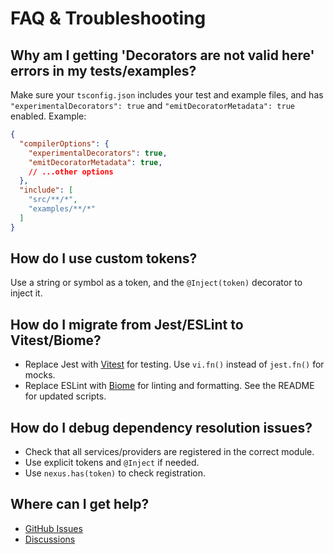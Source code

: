 # FAQ & Troubleshooting

## Why am I getting 'Decorators are not valid here' errors in my tests/examples?

Make sure your `tsconfig.json` includes your test and example files, and has `"experimentalDecorators": true` and `"emitDecoratorMetadata": true` enabled. Example:

```json
{
  "compilerOptions": {
    "experimentalDecorators": true,
    "emitDecoratorMetadata": true,
    // ...other options
  },
  "include": [
    "src/**/*",
    "examples/**/*"
  ]
}
```

## How do I use custom tokens?

Use a string or symbol as a token, and the `@Inject(token)` decorator to inject it.

## How do I migrate from Jest/ESLint to Vitest/Biome?

- Replace Jest with [Vitest](https://vitest.dev/) for testing. Use `vi.fn()` instead of `jest.fn()` for mocks.
- Replace ESLint with [Biome](https://biomejs.dev/) for linting and formatting. See the README for updated scripts.

## How do I debug dependency resolution issues?

- Check that all services/providers are registered in the correct module.
- Use explicit tokens and `@Inject` if needed.
- Use `nexus.has(token)` to check registration.

## Where can I get help?

- [GitHub Issues](https://github.com/your-org/nexusdi/issues)
- [Discussions](https://github.com/your-org/nexusdi/discussions) 